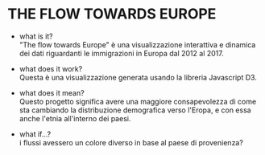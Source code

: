 # THE FLOW TOWARDS EUROPE

- what is it? <br>
"The flow towards Europe" è una visualizzazione interattiva e dinamica dei dati riguardanti le immigrazioni in Europa dal 2012 al 2017.

- what does it work? <br>
Questa è una visualizzazione generata usando la libreria Javascript D3.


- what does it mean? <br>
Questo progetto significa avere una maggiore consapevolezza di come sta cambiando la distribuzione demografica verso l'Eropa, e con essa anche l'etnia all'interno dei paesi.


- what if...? <br>
i flussi avessero un colore diverso in base al paese di provenienza?
